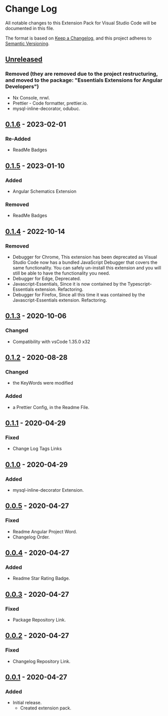 # Change Log

All notable changes to this Extension Pack for Visual Studio Code will be documented in this file.

The format is based on [Keep a Changelog](https://keepachangelog.com/en/1.0.0/),
and this project adheres to [Semantic Versioning](https://semver.org/spec/v2.0.0.html).

## [Unreleased]

### Removed (they are removed due to the project restructuring, and moved to the package: "Essentials Extensions for Angular Developers")

* Nx Console, nrwl.
* Prettier - Code formatter, prettier.io.
* mysql-inline-decorator, odubuc.

## [0.1.6] - 2023-02-01

### Re-Added

* ReadMe Badges

## [0.1.5] - 2023-01-10

### Added

* Angular Schematics Extension

### Removed

* ReadMe Badges

## [0.1.4] - 2022-10-14

### Removed

* Debugger for Chrome, This extension has been deprecated as Visual Studio Code now has a bundled JavaScript Debugger that covers the same functionality. You can safely un-install this extension and you will still be able to have the functionality you need.
* Debugger for Edge, Deprecated.
* Javascript-Essentials, Since it is now contained by the Typescript-Essentials extension. Refactoring.
* Debugger for Firefox, Since all this time it was contained by the Javascript-Essentials extension. Refactoring.

## [0.1.3] - 2020-10-06

### Changed

* Compatibility with vsCode 1.35.0 x32

## [0.1.2] - 2020-08-28

### Changed

* the KeyWords were modified

### Added

* a Prettier Config, in the Readme File.

## [0.1.1] - 2020-04-29

### Fixed

* Change Log Tags Links

## [0.1.0] - 2020-04-29

### Added

* mysql-inline-decorator Extension.

## [0.0.5] - 2020-04-27

### Fixed

* Readme Angular Project Word.
* Changelog Order.

## [0.0.4] - 2020-04-27

### Added

* Readme Star Rating Badge.

## [0.0.3] - 2020-04-27

### Fixed

* Package Repository Link.

## [0.0.2] - 2020-04-27

### Fixed

* Changelog Repository Link.

## [0.0.1] - 2020-04-27

### Added

* Initial release.
  * Created extension pack.

[Unreleased]: https://github.com/Gydunhn/Angular-Essentials/tree/develop
[0.1.6]: https://github.com/Gydunhn/Angular-Essentials/releases/tag/0.1.6
[0.1.5]: https://github.com/Gydunhn/Angular-Essentials/releases/tag/0.1.5
[0.1.4]: https://github.com/Gydunhn/Angular-Essentials/releases/tag/0.1.4
[0.1.3]: https://github.com/Gydunhn/Angular-Essentials/releases/tag/0.1.3
[0.1.2]: https://github.com/Gydunhn/Angular-Essentials/releases/tag/0.1.2
[0.1.1]: https://github.com/Gydunhn/Angular-Essentials/releases/tag/0.1.1
[0.1.0]: https://github.com/Gydunhn/Angular-Essentials/releases/tag/0.1.0
[0.0.5]: https://github.com/Gydunhn/Angular-Essentials/releases/tag/0.0.5
[0.0.4]: https://github.com/Gydunhn/Angular-Essentials/releases/tag/0.0.4
[0.0.3]: https://github.com/Gydunhn/Angular-Essentials/releases/tag/0.0.3
[0.0.2]: https://github.com/Gydunhn/Angular-Essentials/releases/tag/0.0.2
[0.0.1]: https://github.com/Gydunhn/Angular-Essentials/releases/tag/0.0.1
